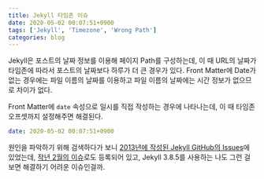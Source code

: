 ```yaml
---
title: Jekyll 타임존 이슈
date: 2020-05-02 00:07:51+0900
tags: ['Jekyll', 'Timezone', 'Wrong Path']
categories: blog
---
```


Jekyll은 포스트의 날짜 정보를 이용해 페이지 Path를 구성하는데, 이 때 URL의 날짜가 타임존에 따라서 포스트의 날짜보다 하루가 더 큰 경우가 있다. Front Matter에 Date가 없는 경우에는 파일 이름의 날짜를 이용하고 파일 이름의 날짜에는 시간 정보가 없으므로 차이가 없다.

Front Matter에 `date` 속성으로 일시를 직접 작성하는 경우에 나타나는데, 이 때 타임존 오프셋까지 설정해주면 해결된다. 
```yaml
date: 2020-05-02 00:07:51+0900
```

원인을 파악하기 위해 검색하다가 보니 [2013년에 작성된 Jekyll GitHub의 Issues](https://github.com/jekyll/jekyll/issues/1069)에 있었는데, [작년 2월의 이슈](https://github.com/jekyll/jekyll/issues/7550)로도 등록되어 있고, Jekyll 3.8.5를 사용하는 나도 그런 걸 보면 해결하기 어려운 이슈인걸까.